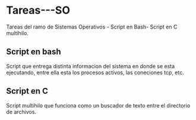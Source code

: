 # Tareas---SO
Tareas del ramo de Sistemas Operativos - Script en Bash- Script en C multihilo.

## Script en bash
Script que entrega distinta informacion del sistema en donde se esta ejecutando, entre ella esta los procesos activos, las coneciones tcp, etc.

## Script en C
Script multihilo que funciona como un buscador de texto entre el directorio de archivos.
